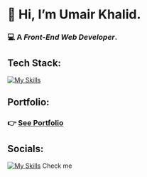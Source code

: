 # 👋 Hi, I’m **Umair Khalid**.
###  💻 A **_Front-End Web Developer_**.
## Tech Stack:
[![My Skills](https://skillicons.dev/icons?i=html,css,sass,js,react,redux,tailwind,materialui,bootstrap)](https://skillicons.dev)
## Portfolio:
### 👉 [See Portfolio](https://umairdev.netlify.app/)
## Socials:
[![My Skills](https://skillicons.dev/icons?i=linkedin)](https://www.linkedin.com/in/umair-khalid-dev1/)
<kdb>Check me</kdb>
<!---
umairKhalid5/umairKhalid5 is a ✨ special ✨ repository because its `README.md` (this file) appears on your GitHub profile.
You can click the Preview link to take a look at your changes.
--->
